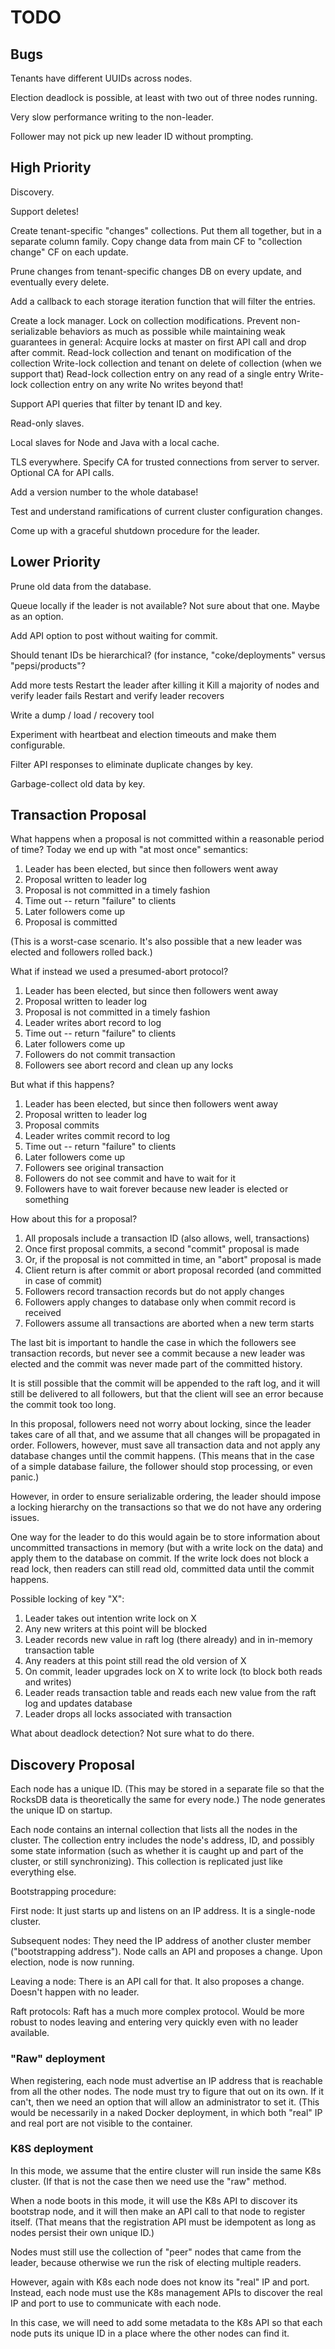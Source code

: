 # TODO

## Bugs

Tenants have different UUIDs across nodes.

Election deadlock is possible, at least with two out of three nodes running.

Very slow performance writing to the non-leader.

Follower may not pick up new leader ID without prompting.

## High Priority

Discovery.

Support deletes!

Create tenant-specific "changes" collections. Put them all together, but in a separate column family.
Copy change data from main CF to "collection change" CF on each update.

Prune changes from tenant-specific changes DB on every update, and eventually every delete.

Add a callback to each storage iteration function that will filter the entries.

Create a lock manager. Lock on collection modifications. Prevent non-serializable behaviors as much
as possible while maintaining weak guarantees in general:
  Acquire locks at master on first API call and drop after commit.
  Read-lock collection and tenant on modification of the collection
  Write-lock collection and tenant on delete of collection (when we support that)
  Read-lock collection entry on any read of a single entry
  Write-lock collection entry on any write
  No writes beyond that!

Support API queries that filter by tenant ID and key.

Read-only slaves.

Local slaves for Node and Java with a local cache.

TLS everywhere.
  Specify CA for trusted connections from server to server.
  Optional CA for API calls.

Add a version number to the whole database!

Test and understand ramifications of current cluster configuration changes.

Come up with a graceful shutdown procedure for the leader.

## Lower Priority

Prune old data from the database.

Queue locally if the leader is not available? Not sure about that one. Maybe as an option.

Add API option to post without waiting for commit.

Should tenant IDs be hierarchical?
  (for instance, "coke/deployments" versus "pepsi/products"?

Add more tests
  Restart the leader after killing it
  Kill a majority of nodes and verify leader fails
  Restart and verify leader recovers

Write a dump / load / recovery tool

Experiment with heartbeat and election timeouts and make them configurable.

Filter API responses to eliminate duplicate changes by key.

Garbage-collect old data by key.

## Transaction Proposal

What happens when a proposal is not committed within a reasonable period of time? Today we end up with
"at most once" semantics:

1) Leader has been elected, but since then followers went away
1) Proposal written to leader log
1) Proposal is not committed in a timely fashion
1) Time out -- return "failure" to clients
1) Later followers come up
1) Proposal is committed

(This is a worst-case scenario. It's also possible that a new leader was elected and followers rolled back.)

What if instead we used a presumed-abort protocol?

1) Leader has been elected, but since then followers went away
1) Proposal written to leader log
1) Proposal is not committed in a timely fashion
1) Leader writes abort record to log
1) Time out -- return "failure" to clients
1) Later followers come up
1) Followers do not commit transaction
1) Followers see abort record and clean up any locks

But what if this happens?

1) Leader has been elected, but since then followers went away
1) Proposal written to leader log
1) Proposal commits
1) Leader writes commit record to log
1) Time out -- return "failure" to clients
1) Later followers come up
1) Followers see original transaction
1) Followers do not see commit and have to wait for it
1) Followers have to wait forever because new leader is elected or something

How about this for a proposal?

1) All proposals include a transaction ID (also allows, well, transactions)
1) Once first proposal commits, a second "commit" proposal is made
1) Or, if the proposal is not committed in time, an "abort" proposal is made
1) Client return is after commit or abort proposal recorded (and committed in case of commit)
1) Followers record transaction records but do not apply changes
1) Followers apply changes to database only when commit record is received
1) Followers assume all transactions are aborted when a new term starts
  
The last bit is important to handle the case in which the followers see transaction
records, but never see a commit because a new leader was elected and the commit was never
made part of the committed history.

It is still possible that the commit will be appended to the raft log, and it will still
be delivered to all followers, but that the client will see an error because the commit took
too long.

In this proposal, followers need not worry about locking, since the leader takes care of all
that, and we assume that all changes will be propagated in order. Followers, however, must 
save all transaction data and not apply any database changes until the commit happens.
(This means that in the case of a simple database failure, the follower should stop processing,
or even panic.)

However, in order to ensure serializable ordering, the leader should impose a locking hierarchy
on the transactions so that we do not have any ordering issues. 

One way for the leader to do this would again be to store information about uncommitted transactions
in memory (but with a write lock on the data) and apply them to the database on commit. If the write
lock does not block a read lock, then readers can still read old, committed data until the commit
happens.

Possible locking of key "X":

1) Leader takes out intention write lock on X
1) Any new writers at this point will be blocked
1) Leader records new value in raft log (there already) and in in-memory transaction table
1) Any readers at this point still read the old version of X
1) On commit, leader upgrades lock on X to write lock (to block both reads and writes)
1) Leader reads transaction table and reads each new value from the raft log and updates database
1) Leader drops all locks associated with transaction

What about deadlock detection? Not sure what to do there.

## Discovery Proposal

Each node has a unique ID. (This may be stored in a separate file so that the RocksDB data is theoretically
the same for every node.) The node generates the unique ID on startup.

Each node contains an internal collection that lists all the nodes in the cluster. The collection entry
includes the node's address, ID, and possibly some state information (such as whether it is caught up 
and part of the cluster, or still synchronizing). This collection is replicated just like everything else.

Bootstrapping procedure:

First node: It just starts up and listens on an IP address. It is a single-node cluster.

Subsequent nodes: They need the IP address of another cluster member ("bootstrapping address"). Node calls
an API and proposes a change. Upon election, node is now running.

Leaving a node: There is an API call for that. It also proposes a change. Doesn't happen with no leader.

Raft protocols: Raft has a much more complex protocol. Would be more robust to nodes leaving and entering 
very quickly even with no leader available. 

### "Raw" deployment

When registering, each node must advertise an IP address that is reachable from all the other nodes. 
The node must try to figure that out on its own. If it can't, then we need an option that will allow an 
administrator to set it. (This would be necessarily in a naked Docker deployment, in which both "real" IP
and real port are not visible to the container.

### K8S deployment

In this mode, we assume that the entire cluster will run inside the same K8s cluster. (If that is not the case
then we need use the "raw" method.

When a node boots in this mode, it will use the K8s API to discover its bootstrap node, and it will then
make an API call to that node to register itself. (That means that the registration API must be idempotent
as long as nodes persist their own unique ID.)

Nodes must still use the collection of "peer" nodes that came from the leader, because otherwise we run the risk
of electing multiple readers.

However, again with K8s each node does not know its "real" IP and port. Instead, each node must use the K8s 
management APIs to discover the real IP and port to use to communicate with each node.

In this case, we will need to add some metadata to the K8s API so that each node puts its unique ID in a place
where the other nodes can find it.
